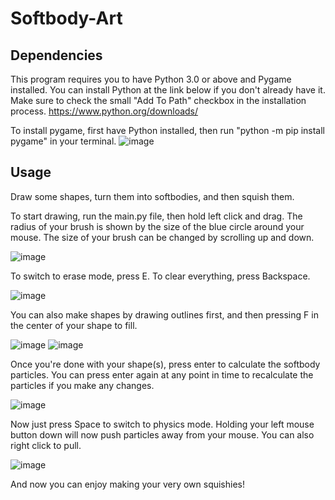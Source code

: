# Softbody-Art

## Dependencies
This program requires you to have Python 3.0 or above and Pygame installed.
You can install Python at the link below if you don't already have it. Make sure to check the small "Add To Path" checkbox in the installation process. https://www.python.org/downloads/ 

To install pygame, first have Python installed, then run "python -m pip install pygame" in your terminal.
![image](https://user-images.githubusercontent.com/106367530/204106113-5d04e3f1-ec2e-4e90-85d5-6439fe11a984.png)


## Usage
Draw some shapes, turn them into softbodies, and then squish them.

To start drawing, run the main.py file, then hold left click and drag. The radius of your brush is shown by the size of the blue circle around your mouse. The size of your brush can be changed by scrolling up and down.

![image](https://user-images.githubusercontent.com/106367530/204104881-6b014457-da85-4375-87b6-164f2fe9fb9c.png)


To switch to erase mode, press E. To clear everything, press Backspace.

![image](https://user-images.githubusercontent.com/106367530/204104980-5eb9c5a2-8be2-42de-bf0d-ba58e74c8773.png)

You can also make shapes by drawing outlines first, and then pressing F in the center of your shape to fill.

![image](https://user-images.githubusercontent.com/106367530/204105108-64af46e5-acf6-486b-b7f6-5964309bafce.png)
![image](https://user-images.githubusercontent.com/106367530/204105121-a69c0780-608d-4382-9983-92acec187a97.png)

Once you're done with your shape(s), press enter to calculate the softbody particles. You can press enter again at any point in time to recalculate the particles if you make any changes.

![image](https://user-images.githubusercontent.com/106367530/204105321-45132802-acf1-45a2-88a9-157362300d5a.png)

Now just press Space to switch to physics mode. Holding your left mouse button down will now push particles away from your mouse. You can also right click to pull.

![image](https://user-images.githubusercontent.com/106367530/204105463-f63db096-b27b-4456-8e69-d8632d06d9f4.png)

And now you can enjoy making your very own squishies!


